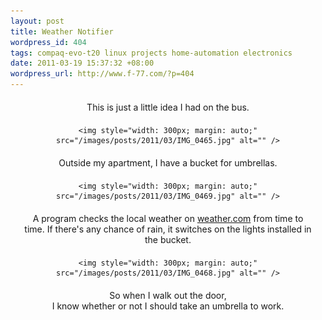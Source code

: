 ```yaml
---
layout: post
title: Weather Notifier
wordpress_id: 404
tags: compaq-evo-t20 linux projects home-automation electronics
date: 2011-03-19 15:37:32 +08:00
wordpress_url: http://www.f-77.com/?p=404
---
```

<div style="text-align: center;">

<p style="margin:20px;">This is just a little idea I had on the bus.</p>

    <img style="width: 300px; margin: auto;" src="/images/posts/2011/03/IMG_0465.jpg" alt="" />


<p style="margin:20px;">Outside my apartment, I have a bucket for umbrellas.</p>

    <img style="width: 300px; margin: auto;" src="/images/posts/2011/03/IMG_0469.jpg" alt="" />


<p style="margin:20px;">A program checks the local weather on <a href="http://www.weather.com">weather.com</a> from time to time. If there's any chance of rain, it switches on the lights installed in the bucket.</p>

    <img style="width: 300px; margin: auto;" src="/images/posts/2011/03/IMG_0468.jpg" alt="" />


<p style="margin:20px;">So when I walk out the door,<br/> I know whether or not I should take an umbrella to work.</p>

</div>

